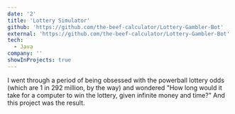 ```yaml
---
date: '2'
title: 'Lottery Simulator'
github: 'https://github.com/the-beef-calculator/Lottery-Gambler-Bot'
external: 'https://github.com/the-beef-calculator/Lottery-Gambler-Bot'
tech:
  - Java
company: ''
showInProjects: true
---
```


I went through a period of being obsessed with the powerball lottery odds (which are 1 in 292 million, by the way) and wondered "How long would it take for a computer to win the lottery, given infinite money and time?" And this project was the result.
